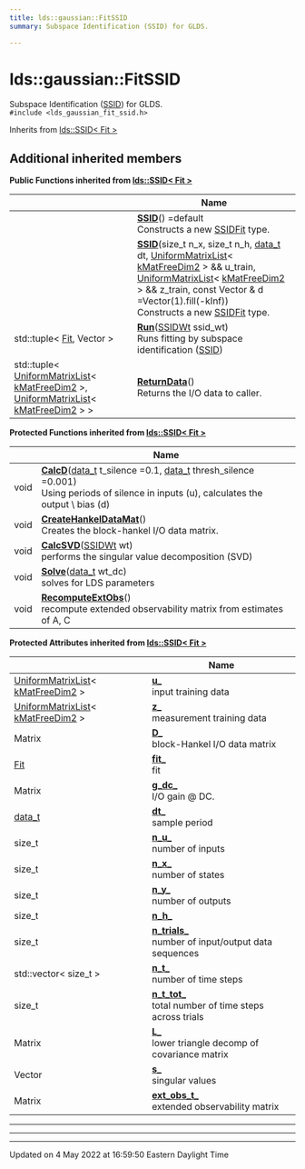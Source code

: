 ```yaml
---
title: lds::gaussian::FitSSID
summary: Subspace Identification (SSID) for GLDS. 

---
```


# lds::gaussian::FitSSID



Subspace Identification ([SSID](/lds-ctrl-est/docs/api/classes/classlds_1_1ssid/)) for GLDS. 
<br /> `#include <lds_gaussian_fit_ssid.h>`

Inherits from [lds::SSID< Fit >](/lds-ctrl-est/docs/api/classes/classlds_1_1ssid/)

## Additional inherited members

**Public Functions inherited from [lds::SSID< Fit >](/lds-ctrl-est/docs/api/classes/classlds_1_1ssid/)**

|                | Name           |
| -------------- | -------------- |
| | **[SSID](/lds-ctrl-est/docs/api/classes/classlds_1_1ssid/#function-ssid)**() =default<br>Constructs a new [SSID](/lds-ctrl-est/docs/api/classes/classlds_1_1ssid/)[Fit](/lds-ctrl-est/docs/api/classes/classlds_1_1fit/) type.  |
| | **[SSID](/lds-ctrl-est/docs/api/classes/classlds_1_1ssid/#function-ssid)**(size_t n_x, size_t n_h, [data_t](/lds-ctrl-est/docs/api/namespaces/namespacelds/#using-data-t) dt, [UniformMatrixList](/lds-ctrl-est/docs/api/classes/classlds_1_1uniformmatrixlist/)< [kMatFreeDim2](/lds-ctrl-est/docs/api/namespaces/namespacelds/#enumvalue-kmatfreedim2) > && u_train, [UniformMatrixList](/lds-ctrl-est/docs/api/classes/classlds_1_1uniformmatrixlist/)< [kMatFreeDim2](/lds-ctrl-est/docs/api/namespaces/namespacelds/#enumvalue-kmatfreedim2) > && z_train, const Vector & d =Vector(1).fill(-kInf))<br>Constructs a new [SSID](/lds-ctrl-est/docs/api/classes/classlds_1_1ssid/)[Fit](/lds-ctrl-est/docs/api/classes/classlds_1_1fit/) type.  |
| std::tuple< [Fit](/lds-ctrl-est/docs/api/classes/classlds_1_1fit/), Vector > | **[Run](/lds-ctrl-est/docs/api/classes/classlds_1_1ssid/#function-run)**([SSIDWt](/lds-ctrl-est/docs/api/namespaces/namespacelds/#enum-ssidwt) ssid_wt)<br>Runs fitting by subspace identification ([SSID](/lds-ctrl-est/docs/api/classes/classlds_1_1ssid/))  |
| std::tuple< [UniformMatrixList](/lds-ctrl-est/docs/api/classes/classlds_1_1uniformmatrixlist/)< [kMatFreeDim2](/lds-ctrl-est/docs/api/namespaces/namespacelds/#enumvalue-kmatfreedim2) >, [UniformMatrixList](/lds-ctrl-est/docs/api/classes/classlds_1_1uniformmatrixlist/)< [kMatFreeDim2](/lds-ctrl-est/docs/api/namespaces/namespacelds/#enumvalue-kmatfreedim2) > > | **[ReturnData](/lds-ctrl-est/docs/api/classes/classlds_1_1ssid/#function-returndata)**()<br>Returns the I/O data to caller.  |

**Protected Functions inherited from [lds::SSID< Fit >](/lds-ctrl-est/docs/api/classes/classlds_1_1ssid/)**

|                | Name           |
| -------------- | -------------- |
| void | **[CalcD](/lds-ctrl-est/docs/api/classes/classlds_1_1ssid/#function-calcd)**([data_t](/lds-ctrl-est/docs/api/namespaces/namespacelds/#using-data-t) t_silence =0.1, [data_t](/lds-ctrl-est/docs/api/namespaces/namespacelds/#using-data-t) thresh_silence =0.001)<br>Using periods of silence in inputs (u), calculates the output \ bias (d)  |
| void | **[CreateHankelDataMat](/lds-ctrl-est/docs/api/classes/classlds_1_1ssid/#function-createhankeldatamat)**()<br>Creates the block-hankel I/O data matrix.  |
| void | **[CalcSVD](/lds-ctrl-est/docs/api/classes/classlds_1_1ssid/#function-calcsvd)**([SSIDWt](/lds-ctrl-est/docs/api/namespaces/namespacelds/#enum-ssidwt) wt)<br>performs the singular value decomposition (SVD)  |
| void | **[Solve](/lds-ctrl-est/docs/api/classes/classlds_1_1ssid/#function-solve)**([data_t](/lds-ctrl-est/docs/api/namespaces/namespacelds/#using-data-t) wt_dc)<br>solves for LDS parameters  |
| void | **[RecomputeExtObs](/lds-ctrl-est/docs/api/classes/classlds_1_1ssid/#function-recomputeextobs)**()<br>recompute extended observability matrix from estimates of A, C  |

**Protected Attributes inherited from [lds::SSID< Fit >](/lds-ctrl-est/docs/api/classes/classlds_1_1ssid/)**

|                | Name           |
| -------------- | -------------- |
| [UniformMatrixList](/lds-ctrl-est/docs/api/classes/classlds_1_1uniformmatrixlist/)< [kMatFreeDim2](/lds-ctrl-est/docs/api/namespaces/namespacelds/#enumvalue-kmatfreedim2) > | **[u_](/lds-ctrl-est/docs/api/classes/classlds_1_1ssid/#variable-u-)** <br>input training data  |
| [UniformMatrixList](/lds-ctrl-est/docs/api/classes/classlds_1_1uniformmatrixlist/)< [kMatFreeDim2](/lds-ctrl-est/docs/api/namespaces/namespacelds/#enumvalue-kmatfreedim2) > | **[z_](/lds-ctrl-est/docs/api/classes/classlds_1_1ssid/#variable-z-)** <br>measurement training data  |
| Matrix | **[D_](/lds-ctrl-est/docs/api/classes/classlds_1_1ssid/#variable-d-)** <br>block-Hankel I/O data matrix  |
| [Fit](/lds-ctrl-est/docs/api/classes/classlds_1_1fit/) | **[fit_](/lds-ctrl-est/docs/api/classes/classlds_1_1ssid/#variable-fit-)** <br>fit  |
| Matrix | **[g_dc_](/lds-ctrl-est/docs/api/classes/classlds_1_1ssid/#variable-g-dc-)** <br>I/O gain @ DC.  |
| [data_t](/lds-ctrl-est/docs/api/namespaces/namespacelds/#using-data-t) | **[dt_](/lds-ctrl-est/docs/api/classes/classlds_1_1ssid/#variable-dt-)** <br>sample period  |
| size_t | **[n_u_](/lds-ctrl-est/docs/api/classes/classlds_1_1ssid/#variable-n-u-)** <br>number of inputs  |
| size_t | **[n_x_](/lds-ctrl-est/docs/api/classes/classlds_1_1ssid/#variable-n-x-)** <br>number of states  |
| size_t | **[n_y_](/lds-ctrl-est/docs/api/classes/classlds_1_1ssid/#variable-n-y-)** <br>number of outputs  |
| size_t | **[n_h_](/lds-ctrl-est/docs/api/classes/classlds_1_1ssid/#variable-n-h-)**  |
| size_t | **[n_trials_](/lds-ctrl-est/docs/api/classes/classlds_1_1ssid/#variable-n-trials-)** <br>number of input/output data sequences  |
| std::vector< size_t > | **[n_t_](/lds-ctrl-est/docs/api/classes/classlds_1_1ssid/#variable-n-t-)** <br>number of time steps  |
| size_t | **[n_t_tot_](/lds-ctrl-est/docs/api/classes/classlds_1_1ssid/#variable-n-t-tot-)** <br>total number of time steps across trials  |
| Matrix | **[L_](/lds-ctrl-est/docs/api/classes/classlds_1_1ssid/#variable-l-)** <br>lower triangle decomp of covariance matrix  |
| Vector | **[s_](/lds-ctrl-est/docs/api/classes/classlds_1_1ssid/#variable-s-)** <br>singular values  |
| Matrix | **[ext_obs_t_](/lds-ctrl-est/docs/api/classes/classlds_1_1ssid/#variable-ext-obs-t-)** <br>extended observability matrix  |


---
---
-------------------------------

Updated on  4 May 2022 at 16:59:50 Eastern Daylight Time
